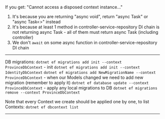If you get: "Cannot access a disposed context instance..."
1. It's because you are returning "async void", return "async Task" or "async Task<>" instead
2. It's because at least 1 method in controller-service-repository DI chain is not returning async Task - all of them must return async Task (including controller)
3. We don't `await` on some async function in controller-service-repository DI chain

---

DB migrations:
`dotnet ef migrations add init --context ProvinceDbContext` - init
`dotnet ef migrations add init --context IdentityDbContext`
`dotnet ef migrations add NewMigrationName --context ProvinceDbContext` - when our Models changed we need to add new migration (remember to apply it)
`dotnet ef database update --context ProvinceDbContext` - apply any local migrations to DB
`dotnet ef migrations remove --context ProvinceDbContext`

Note that every Context we create should be applied one by one, to list Contexts:
`dotnet ef dbcontext list`


---
